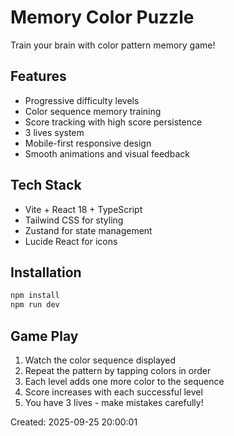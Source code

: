 # Memory Color Puzzle

Train your brain with color pattern memory game!

## Features
- Progressive difficulty levels
- Color sequence memory training
- Score tracking with high score persistence
- 3 lives system
- Mobile-first responsive design
- Smooth animations and visual feedback

## Tech Stack
- Vite + React 18 + TypeScript
- Tailwind CSS for styling
- Zustand for state management
- Lucide React for icons

## Installation
```bash
npm install
npm run dev
```

## Game Play
1. Watch the color sequence displayed
2. Repeat the pattern by tapping colors in order
3. Each level adds one more color to the sequence
4. Score increases with each successful level
5. You have 3 lives - make mistakes carefully!

Created: 2025-09-25 20:00:01